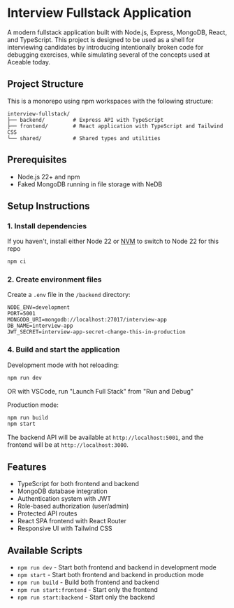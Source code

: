 # Interview Fullstack Application

A modern fullstack application built with Node.js, Express, MongoDB, React, and TypeScript. This project is designed to be used as a shell for interviewing candidates by introducing intentionally broken code for debugging exercises, while simulating several of the concepts used at Aceable today.

## Project Structure

This is a monorepo using npm workspaces with the following structure:

```
interview-fullstack/
├── backend/         # Express API with TypeScript
├── frontend/        # React application with TypeScript and Tailwind CSS
└── shared/          # Shared types and utilities
```

## Prerequisites

- Node.js 22+ and npm
- Faked MongoDB running in file storage with NeDB

## Setup Instructions

### 1. Install dependencies

If you haven't, install either Node 22 or [NVM](https://github.com/nvm-sh/nvm) to switch to Node 22 for this repo

```bash
npm ci
```

### 2. Create environment files

Create a `.env` file in the `/backend` directory:

```
NODE_ENV=development
PORT=5001
MONGODB_URI=mongodb://localhost:27017/interview-app
DB_NAME=interview-app
JWT_SECRET=interview-app-secret-change-this-in-production
```

### 4. Build and start the application

Development mode with hot reloading:
```bash
npm run dev
```

OR with VSCode, run "Launch Full Stack" from "Run and Debug"

Production mode:
```bash
npm run build
npm start
```

The backend API will be available at `http://localhost:5001`, and the frontend will be at `http://localhost:3000`.

## Features

- TypeScript for both frontend and backend
- MongoDB database integration
- Authentication system with JWT
- Role-based authorization (user/admin)
- Protected API routes
- React SPA frontend with React Router
- Responsive UI with Tailwind CSS

## Available Scripts

- `npm run dev` - Start both frontend and backend in development mode
- `npm start` - Start both frontend and backend in production mode
- `npm run build` - Build both frontend and backend
- `npm run start:frontend` - Start only the frontend
- `npm run start:backend` - Start only the backend
